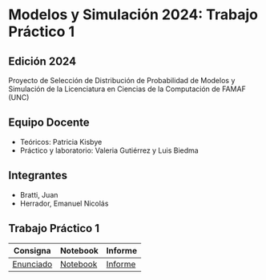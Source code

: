 # Modelos y Simulación 2024: Trabajo Práctico 1

## Edición 2024

Proyecto de Selección de Distribución de Probabilidad de Modelos y Simulación de la Licenciatura en Ciencias de la Computación de FAMAF (UNC)

## Equipo Docente

- Teóricos: Patricia Kisbye
- Práctico y laboratorio: Valeria Gutiérrez y Luis Biedma

## Integrantes

- Bratti, Juan
- Herrador, Emanuel Nicolás


## Trabajo Práctico 1

| Consigna | Notebook | Informe |
|----------|----------|---------|
| [Enunciado](./enunciado_del_proyecto.pdf) | [Notebook](./solution.ipynb) | [Informe](./informe.pdf) |